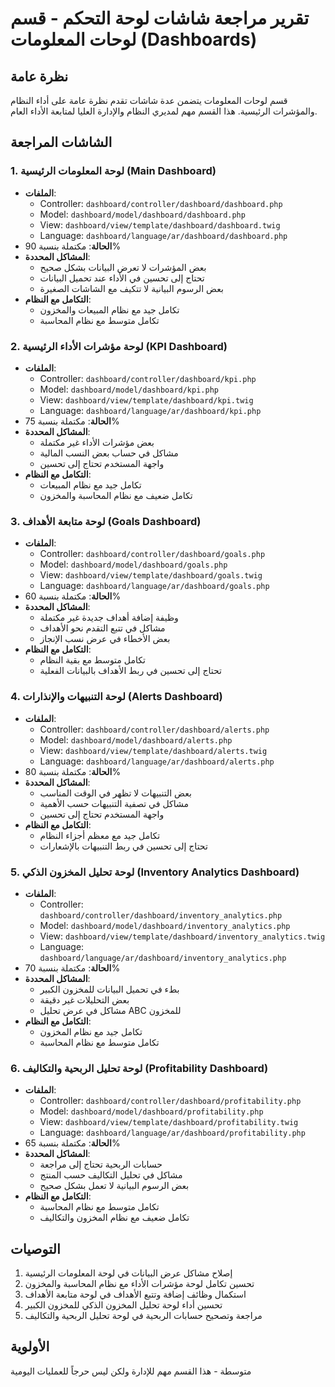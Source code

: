 # تقرير مراجعة شاشات لوحة التحكم - قسم لوحات المعلومات (Dashboards)

## نظرة عامة
قسم لوحات المعلومات يتضمن عدة شاشات تقدم نظرة عامة على أداء النظام والمؤشرات الرئيسية. هذا القسم مهم لمديري النظام والإدارة العليا لمتابعة الأداء العام.

## الشاشات المراجعة

### 1. لوحة المعلومات الرئيسية (Main Dashboard)
- **الملفات**: 
  - Controller: `dashboard/controller/dashboard/dashboard.php`
  - Model: `dashboard/model/dashboard/dashboard.php`
  - View: `dashboard/view/template/dashboard/dashboard.twig`
  - Language: `dashboard/language/ar/dashboard/dashboard.php`
- **الحالة**: مكتملة بنسبة 90%
- **المشاكل المحددة**:
  - بعض المؤشرات لا تعرض البيانات بشكل صحيح
  - تحتاج إلى تحسين في الأداء عند تحميل البيانات
  - بعض الرسوم البيانية لا تتكيف مع الشاشات الصغيرة
- **التكامل مع النظام**:
  - تكامل جيد مع نظام المبيعات والمخزون
  - تكامل متوسط مع نظام المحاسبة

### 2. لوحة مؤشرات الأداء الرئيسية (KPI Dashboard)
- **الملفات**: 
  - Controller: `dashboard/controller/dashboard/kpi.php`
  - Model: `dashboard/model/dashboard/kpi.php`
  - View: `dashboard/view/template/dashboard/kpi.twig`
  - Language: `dashboard/language/ar/dashboard/kpi.php`
- **الحالة**: مكتملة بنسبة 75%
- **المشاكل المحددة**:
  - بعض مؤشرات الأداء غير مكتملة
  - مشاكل في حساب بعض النسب المالية
  - واجهة المستخدم تحتاج إلى تحسين
- **التكامل مع النظام**:
  - تكامل جيد مع نظام المبيعات
  - تكامل ضعيف مع نظام المحاسبة والمخزون

### 3. لوحة متابعة الأهداف (Goals Dashboard)
- **الملفات**: 
  - Controller: `dashboard/controller/dashboard/goals.php`
  - Model: `dashboard/model/dashboard/goals.php`
  - View: `dashboard/view/template/dashboard/goals.twig`
  - Language: `dashboard/language/ar/dashboard/goals.php`
- **الحالة**: مكتملة بنسبة 60%
- **المشاكل المحددة**:
  - وظيفة إضافة أهداف جديدة غير مكتملة
  - مشاكل في تتبع التقدم نحو الأهداف
  - بعض الأخطاء في عرض نسب الإنجاز
- **التكامل مع النظام**:
  - تكامل متوسط مع بقية النظام
  - تحتاج إلى تحسين في ربط الأهداف بالبيانات الفعلية

### 4. لوحة التنبيهات والإنذارات (Alerts Dashboard)
- **الملفات**: 
  - Controller: `dashboard/controller/dashboard/alerts.php`
  - Model: `dashboard/model/dashboard/alerts.php`
  - View: `dashboard/view/template/dashboard/alerts.twig`
  - Language: `dashboard/language/ar/dashboard/alerts.php`
- **الحالة**: مكتملة بنسبة 80%
- **المشاكل المحددة**:
  - بعض التنبيهات لا تظهر في الوقت المناسب
  - مشاكل في تصفية التنبيهات حسب الأهمية
  - واجهة المستخدم تحتاج إلى تحسين
- **التكامل مع النظام**:
  - تكامل جيد مع معظم أجزاء النظام
  - تحتاج إلى تحسين في ربط التنبيهات بالإشعارات

### 5. لوحة تحليل المخزون الذكي (Inventory Analytics Dashboard)
- **الملفات**: 
  - Controller: `dashboard/controller/dashboard/inventory_analytics.php`
  - Model: `dashboard/model/dashboard/inventory_analytics.php`
  - View: `dashboard/view/template/dashboard/inventory_analytics.twig`
  - Language: `dashboard/language/ar/dashboard/inventory_analytics.php`
- **الحالة**: مكتملة بنسبة 70%
- **المشاكل المحددة**:
  - بطء في تحميل البيانات للمخزون الكبير
  - بعض التحليلات غير دقيقة
  - مشاكل في عرض تحليل ABC للمخزون
- **التكامل مع النظام**:
  - تكامل جيد مع نظام المخزون
  - تكامل متوسط مع نظام المحاسبة

### 6. لوحة تحليل الربحية والتكاليف (Profitability Dashboard)
- **الملفات**: 
  - Controller: `dashboard/controller/dashboard/profitability.php`
  - Model: `dashboard/model/dashboard/profitability.php`
  - View: `dashboard/view/template/dashboard/profitability.twig`
  - Language: `dashboard/language/ar/dashboard/profitability.php`
- **الحالة**: مكتملة بنسبة 65%
- **المشاكل المحددة**:
  - حسابات الربحية تحتاج إلى مراجعة
  - مشاكل في تحليل التكاليف حسب المنتج
  - بعض الرسوم البيانية لا تعمل بشكل صحيح
- **التكامل مع النظام**:
  - تكامل متوسط مع نظام المحاسبة
  - تكامل ضعيف مع نظام المخزون والتكاليف

## التوصيات
1. إصلاح مشاكل عرض البيانات في لوحة المعلومات الرئيسية
2. تحسين تكامل لوحة مؤشرات الأداء مع نظام المحاسبة والمخزون
3. استكمال وظائف إضافة وتتبع الأهداف في لوحة متابعة الأهداف
4. تحسين أداء لوحة تحليل المخزون الذكي للمخزون الكبير
5. مراجعة وتصحيح حسابات الربحية في لوحة تحليل الربحية والتكاليف

## الأولوية
متوسطة - هذا القسم مهم للإدارة ولكن ليس حرجاً للعمليات اليومية
